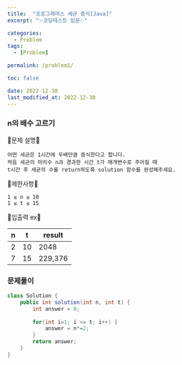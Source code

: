 ```yaml
---
title:  "프로그래머스 세균 증식[Java]"
excerpt: "✨코딩테스트 입문✨"

categories:
  - Problem
tags:
  - [Problem]

permalink: /problem1/

toc: false

date: 2022-12-30
last_modified_at: 2022-12-30
---
```

### n의 배수 고르기

💫문제 설명💫

```
어떤 세균은 1시간에 두배만큼 증식한다고 합니다. 
처음 세균의 마리수 n과 경과한 시간 t가 매개변수로 주어질 때 
t시간 후 세균의 수를 return하도록 solution 함수를 완성해주세요.
```
💫제한사항💫

```
1 ≤ n ≤ 10
1 ≤ t ≤ 15
```

💫입출력 ex💫

|n|t|result|
|---|---|---|
|2|10|2048|
|7|15|229,376|

### 문제풀이

```java
class Solution {
    public int solution(int n, int t) {
        int answer = 0;
        
        for(int i=1; i <= t; i++) {
            answer = n*=2;
        }
        return answer;
    }
}
```
